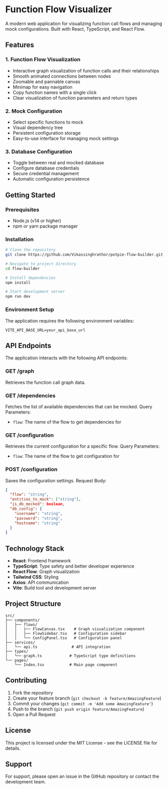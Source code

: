 
# Function Flow Visualizer

A modern web application for visualizing function call flows and managing mock configurations. Built with React, TypeScript, and React Flow.

## Features

### 1. Function Flow Visualization
- Interactive graph visualization of function calls and their relationships
- Smooth animated connections between nodes
- Zoomable and pannable canvas
- Minimap for easy navigation
- Copy function names with a single click
- Clear visualization of function parameters and return types

### 2. Mock Configuration
- Select specific functions to mock
- Visual dependency tree
- Persistent configuration storage
- Easy-to-use interface for managing mock settings

### 3. Database Configuration
- Toggle between real and mocked database
- Configure database credentials
- Secure credential management
- Automatic configuration persistence

## Getting Started

### Prerequisites
- Node.js (v14 or higher)
- npm or yarn package manager

### Installation

```bash
# Clone the repository
git clone https://github.com/Vikassinghrathor/potpie-flow-builder.git

# Navigate to project directory
cd flow-builder

# Install dependencies
npm install

# Start development server
npm run dev
```

### Environment Setup

The application requires the following environment variables:

```env
VITE_API_BASE_URL=your_api_base_url
```

## API Endpoints

The application interacts with the following API endpoints:

### GET /graph
Retrieves the function call graph data.

### GET /dependencies
Fetches the list of available dependencies that can be mocked.
Query Parameters:
- `flow`: The name of the flow to get dependencies for

### GET /configuration
Retrieves the current configuration for a specific flow.
Query Parameters:
- `flow`: The name of the flow to get configuration for

### POST /configuration
Saves the configuration settings.
Request Body:
```json
{
  "flow": "string",
  "entities_to_mock": ["string"],
  "is_db_mocked": boolean,
  "db_config": {
    "username": "string",
    "password": "string",
    "hostname": "string"
  }
}
```

## Technology Stack

- **React**: Frontend framework
- **TypeScript**: Type safety and better developer experience
- **React Flow**: Graph visualization
- **Tailwind CSS**: Styling
- **Axios**: API communication
- **Vite**: Build tool and development server

## Project Structure

```
src/
├── components/
│   ├── flows/
│   │   ├── FlowCanvas.tsx    # Graph visualization component
│   │   ├── FlowSidebar.tsx   # Configuration sidebar
│   │   └── ConfigPanel.tsx   # Configuration panel
├── services/
│   └── api.ts               # API integration
├── types/
│   └── graph.ts            # TypeScript type definitions
└── pages/
    └── Index.tsx           # Main page component
```

## Contributing

1. Fork the repository
2. Create your feature branch (`git checkout -b feature/AmazingFeature`)
3. Commit your changes (`git commit -m 'Add some AmazingFeature'`)
4. Push to the branch (`git push origin feature/AmazingFeature`)
5. Open a Pull Request

## License

This project is licensed under the MIT License - see the LICENSE file for details.

## Support

For support, please open an issue in the GitHub repository or contact the development team.
